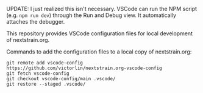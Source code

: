 UPDATE: I just realized this isn't necessary. VSCode can run the NPM script (e.g. `npm run dev`) through the Run and Debug view. It automatically attaches the debugger.

This repository provides VSCode configuration files for local development of
nextstrain.org.

Commands to add the configuration files to a local copy of nextstrain.org:

    git remote add vscode-config https://github.com/victorlin/nextstrain.org-vscode-config
    git fetch vscode-config
    git checkout vscode-config/main .vscode/
    git restore --staged .vscode/
